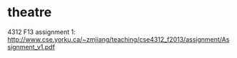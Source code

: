 theatre
=======

4312 F13 assignment 1: http://www.cse.yorku.ca/~zmjiang/teaching/cse4312_f2013/assignment/Assignment_v1.pdf
